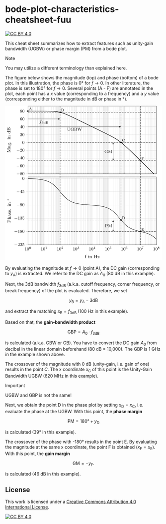 # bode-plot-characteristics-cheatsheet-fuu
[![CC BY 4.0][cc-by-shield]][cc-by]

This cheat sheet summarizes how to extract features such as 
unity-gain bandwidth (UGBW) or phase margin (PM) from a bode plot.

> [!NOTE]
> You may utilize a different terminology than explained here.

The figure below shows the magnitude (top) and phase (bottom) of a
bode plot.
In this illustration, the phase is 0° for $f \rightarrow 0$.
In other literature, the phase is set to 180° for $f \rightarrow 0$.
Several points ($\mathrm{A}$ - $\mathrm{F}$) are annotated in the plot, each 
point has a $x$ value (corresponding to a frequency) and a $y$ value 
(corresponding either to the magnitude in dB or phase in °).

 <img src="./figs/plot.svg" width="600">

By evaluating the magnitude at $f \rightarrow 0$ (point $\mathrm{A}$), the
DC gain (corresponding to $y_{\mathrm{A}}$) is extracted.
We refer to the DC gain as $A_0$ (80 dB in this example).

Next, the 3dB bandwidth $f_{\mathrm{3dB}}$ (a.k.a. cutoff frequency, 
corner frequency, or break frequency) of the plot is evaluated. Therefore, we 
set

$$
y_{\mathrm{B}} = y_{\mathrm{A}} - 3 \mathrm{dB}
$$

and extract the matching $x_{\mathrm{B}} = f_{\mathrm{3dB}}$ 
(100 Hz in this example).

Based on that, the **gain-bandwidth product**

$$
\mathrm{GBP} = A_0 \cdot f_{\mathrm{3dB}}
$$

is calculated (a.k.a. $\mathrm{GBW}$ or $\mathrm{GB}$). 
You have to convert the DC gain $A_0$ from decibel in the linear domain 
beforehand (80 dB = 10,000).
The $\mathrm{GBP}$ is 1 GHz in the example shown above.

The crossover of the magnitude with 0 dB (unity-gain, i.e. gain of one) results 
in the point $C$.
The x coordinate $x_{\mathrm{C}}$ of this point is the Unity-Gain Bandwidth 
$\mathrm{UGBW}$ (620 MHz in this example).

> [!IMPORTANT]
> $\mathrm{UGBW}$ and $\mathrm{GBP}$ is not the same!

Next, we obtain the point $\mathrm{D}$ in the phase plot by setting 
$x_{\mathrm{D}} = x_{\mathrm{C}}$, i.e. evaluate the phase at the 
$\mathrm{UGBW}$.
With this point, the **phase margin**

$$
\mathrm{PM} = 180° + y_{\mathrm{D}}
$$

is calculated (39° in this example).

The crossover of the phase with -180° results in the point $\mathrm{E}$.
By evaluating the magnitude at the same x coordinate, the point 
$\mathrm{F}$ is obtained ($x_{\mathrm{F}} = x_{\mathrm{E}}$).
With this point, the **gain margin**

$$
\mathrm{GM} = - y_{\mathrm{F}}.
$$

is calculated (46 dB in this example).


## License

This work is licensed under a
[Creative Commons Attribution 4.0 International License][cc-by].

[![CC BY 4.0][cc-by-image]][cc-by]

[cc-by]: http://creativecommons.org/licenses/by/4.0/
[cc-by-image]: https://i.creativecommons.org/l/by/4.0/88x31.png
[cc-by-shield]: https://img.shields.io/badge/License-CC%20BY%204.0-lightgrey.svg